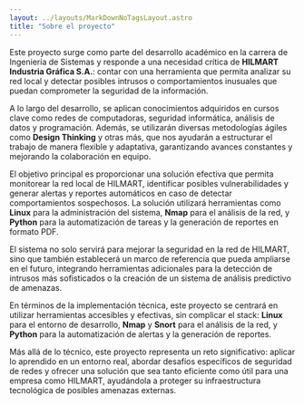 ```yaml
---
layout: ../layouts/MarkDownNoTagsLayout.astro
title: "Sobre el proyecto"
---
```


Este proyecto surge como parte del desarrollo académico en la carrera de Ingeniería de Sistemas y responde a una necesidad crítica de **HILMART Industria Gráfica S.A.**: contar con una herramienta que permita analizar su red local y detectar posibles intrusos o comportamientos inusuales que puedan comprometer la seguridad de la información.

A lo largo del desarrollo, se aplican conocimientos adquiridos en cursos clave como redes de computadoras, seguridad informática, análisis de datos y programación. Además, se utilizarán diversas metodologías ágiles como **Design Thinking** y otras más, que nos ayudarán a estructurar el trabajo de manera flexible y adaptativa, garantizando avances constantes y mejorando la colaboración en equipo.

El objetivo principal es proporcionar una solución efectiva que permita monitorear la red local de HILMART, identificar posibles vulnerabilidades y generar alertas y reportes automáticos en caso de detectar comportamientos sospechosos. La solución utilizará herramientas como **Linux** para la administración del sistema, **Nmap** para el análisis de la red, y **Python** para la automatización de tareas y la generación de reportes en formato PDF.

El sistema no solo servirá para mejorar la seguridad en la red de HILMART, sino que también establecerá un marco de referencia que pueda ampliarse en el futuro, integrando herramientas adicionales para la detección de intrusos más sofisticados o la creación de un sistema de análisis predictivo de amenazas.

En términos de la implementación técnica, este proyecto se centrará en utilizar herramientas accesibles y efectivas, sin complicar el stack: **Linux** para el entorno de desarrollo, **Nmap** y **Snort** para el análisis de la red, y **Python** para la automatización de alertas y la generación de reportes.

Más allá de lo técnico, este proyecto representa un reto significativo: aplicar lo aprendido en un entorno real, abordar desafíos específicos de seguridad de redes y ofrecer una solución que sea tanto eficiente como útil para una empresa como HILMART, ayudándola a proteger su infraestructura tecnológica de posibles amenazas externas.